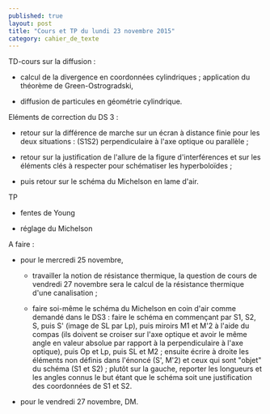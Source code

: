 ```yaml
---
published: true
layout: post
title: "Cours et TP du lundi 23 novembre 2015"
category: cahier_de_texte
---
```

TD-cours sur la diffusion :

- calcul de la divergence en coordonnées cylindriques ; application du théorème de Green-Ostrogradski,

- diffusion de particules en géométrie cylindrique.

Eléments de correction du DS 3 :

- retour sur la différence de marche sur un écran à distance finie pour les deux situations : (S1S2) perpendiculaire à l'axe optique ou parallèle ;

- retour sur la justification de l'allure de la figure d'interférences et sur les éléments clés à respecter pour schématiser les hyperboloïdes ;

- puis retour sur le schéma du Michelson en lame d'air.


TP

- fentes de Young

- réglage du Michelson

A faire :

- pour le mercredi 25 novembre,

  - travailler la notion de résistance thermique, la question de cours de vendredi 27 novembre sera le calcul de la résistance thermique d'une canalisation ;

  - faire soi-même le schéma du Michelson en coin d'air comme demandé dans le DS3 : faire le schéma en commençant par S1, S2, S, puis S' (image de SL par Lp), puis miroirs M1 et M'2 à l'aide du compas (ils doivent se croiser sur l'axe optique et avoir le même angle en valeur absolue par rapport à la perpendiculaire à l'axe optique), puis Op et Lp, puis SL et M2 ; ensuite écrire à droite les éléments non définis dans l'énoncé (S', M'2) et ceux qui sont "objet" du schéma (S1 et S2) ; plutôt sur la gauche, reporter les longueurs et les angles connus le but étant que le schéma soit une justification des coordonnées de S1 et S2.

- pour le vendredi 27 novembre, DM.
